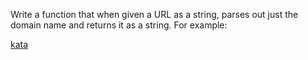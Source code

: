 Write a function that when given a URL as a string, parses out just the domain name and returns it as a string. For example:

[kata](https://www.codewars.com/kata/514a024011ea4fb54200004b/train/javascript)

